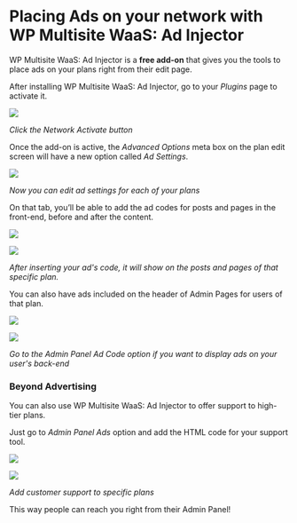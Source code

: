 # Placing Ads on your network with WP Multisite WaaS: Ad Injector

WP Multisite WaaS: Ad Injector is a **free add-on** that gives you the tools to place ads on your plans right from their edit page.

After installing WP Multisite WaaS: Ad Injector, go to your _Plugins_ page to activate it.

![](https://wp-ultimo-space.fra1.cdn.digitaloceanspaces.com/hs-file-KgDegqpbeb.png)

_Click the Network Activate button_

Once the add-on is active, the _Advanced Options_ meta box on the plan edit screen will have a new option called _Ad Settings_.

![](https://wp-ultimo-space.fra1.cdn.digitaloceanspaces.com/hs-file-DA7Z84yQTu.png)

_Now you can edit ad settings for each of your plans_

On that tab, you’ll be able to add the ad codes for posts and pages in the front-end, before and after the content.

![](https://wp-ultimo-space.fra1.cdn.digitaloceanspaces.com/hs-file-Rw9wObGUEN.png)

![](https://wp-ultimo-space.fra1.cdn.digitaloceanspaces.com/hs-file-1TKkWh8qoF.png)

_After inserting your ad's code, it will show on the posts and pages of that specific plan._

You can also have ads included on the header of Admin Pages for users of that plan.

![](https://wp-ultimo-space.fra1.cdn.digitaloceanspaces.com/hs-file-kdpwvfMgTp.png)

![](https://wp-ultimo-space.fra1.cdn.digitaloceanspaces.com/hs-file-1CPGJZn3km.png)

_Go to the Admin Panel Ad Code option if you want to display ads on your user's back-end_

### Beyond Advertising

You can also use WP Multisite WaaS: Ad Injector to offer support to high-tier plans.

Just go to _Admin Panel Ads_ option and add the HTML code for your support tool.

![](https://wp-ultimo-space.fra1.cdn.digitaloceanspaces.com/hs-file-hnOhLc8s8i.png)

![](https://wp-ultimo-space.fra1.cdn.digitaloceanspaces.com/hs-file-09wylykj5l.png)

_Add customer support to specific plans_

This way people can reach you right from their Admin Panel!
